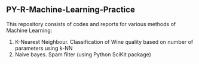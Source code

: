 ## PY-R-Machine-Learning-Practice

This repository consists of codes and reports for various methods of Machine Learning:

1) K-Nearest Neighbour. Classification of Wine quality based on number of parameters using k-NN
2) Naive bayes. Spam filter (using Python SciKit package) 


